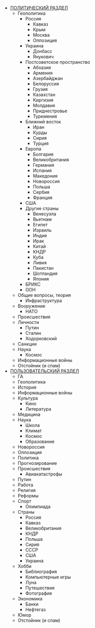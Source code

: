 - [ПОЛИТИЧЕСКИЙ РАЗДЕЛ](https://glav.su/forum/4/)
  - Геополитика
    - Россия
      - Кавказ
      - Крым
      - Москва
      - Оппозиция
    - Украина
      - Донбасс
      - Янукович
    - Постсоветское пространство
      - Абхазия
      - Армения
      - Азербайджан
      - Белоруссия
      - Грузия
      - Казахстан
      - Киргизия
      - Молдавия
      - Приднестровье
      - Туркмения
    - Ближний восток
      - Иран
      - Курды
      - Сирия
      - Турция
    - Европа
      - Болгария
      - Великобритания
      - Германия
      - Испания
      - Македония
      - Новороссия
      - Польша
      - Сербия
      - Франция
    - США
    - Другие страны
      - Венесуэла
      - Вьетнам
      - Египет
      - Израиль
      - Индия
      - Ирак
      - Китай
      - КНДР
      - Куба
      - Ливия
      - Пакистан
      - Шотландия
      - Япония
    - БРИКС
    - ООН
  - Общие вопросы, теория
    - Инфраструктура
  - Вооружение
      - НАТО
  - Происшествия
  - Личности
    - Путин
    - Сталин
    - Ходорковский
  - Санкции
  - Наука
    - Космос
  - Информационные войны
  - Отстойник (и спам)
- [ПОЛЬЗОВАТЕЛЬСКИЙ РАЗДЕЛ](https://glav.su/forum/1/)
  - ГА
  - Геополитика
  - История
  - Информационные войны
  - Культура
    - Кино
    - Литература
  - Медицина
  - Наука
    - Школа
    - Климат
    - Космос
    - Образование
  - Новороссия
  - Оппозиция
  - Политика
  - Прогнозирование
  - Происшествия
    - Авиакатастрофы
  - Путин
  - Работа
  - Религия
  - Реформы
  - Спорт
    - Олимпиада
  - Страны
    - Россия
    - Кавказ
    - Великобритания
    - КНДР
    - Польша
    - Сирия
    - СССР
    - США
    - Украина
  - Хобби
    - Библиография
    - Компьютерные игры
    - Луна
    - Путешествия
    - Фотография
  - Экономика
    - Банки
    - Нефтегаз
  - Юмор
  - Отстойник (и спам)


